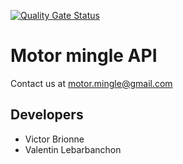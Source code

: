 [![Quality Gate Status](https://sonarcloud.io/api/project_badges/measure?project=MotorMingle_Front&metric=alert_status)](https://sonarcloud.io/summary/new_code?id=MotorMingle_Front)

# Motor mingle API

Contact us at [motor.mingle@gmail.com](mailto:motor.mingle@gmail.com)

## Developers
- Victor Brionne
- Valentin Lebarbanchon
